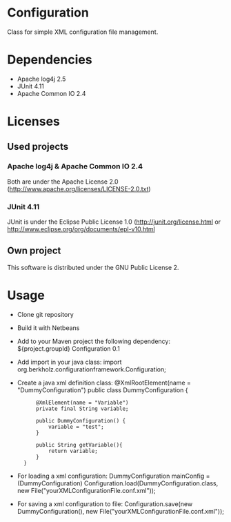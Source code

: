 # Configuration
Class for simple XML configuration file management.

# Dependencies
- Apache log4j 2.5
- JUnit 4.11
- Apache Common IO 2.4

# Licenses
## Used projects
### Apache log4j & Apache Common IO 2.4
Both are under the Apache License 2.0 (http://www.apache.org/licenses/LICENSE-2.0.txt)

### JUnit 4.11
JUnit is under the Eclipse Public License 1.0 (http://junit.org/license.html or http://www.eclipse.org/org/documents/epl-v10.html

## Own project
This software is distributed under the GNU Public License 2.

# Usage
- Clone git repository
- Build it with Netbeans
- Add to your Maven project the following dependency: 
        <dependency>
            <groupId>${project.groupId}</groupId>
            <artifactId>Configuration</artifactId>
            <version>0.1</version>
        </dependency>
- Add import in your java class:
		import org.berkholz.configurationframework.Configuration;
- Create a java xml definition class:
		@XmlRootElement(name = "DummyConfiguration")
		public class DummyConfiguration {

			@XmlElement(name = "Variable")
			private final String variable;
			
			public DummyConfiguration() {
				variable = "test";
			}

			public String getVariable(){
				return variable;
			}
		}

- For loading a xml configuration:
		DummyConfiguration mainConfig = (DummyConfiguration) Configuration.load(DummyConfiguration.class, new File("yourXMLConfigurationFile.conf.xml"));

- For saving a xml configuration to file:
		Configuration.save(new DummyConfiguration(), new File("yourXMLConfigurationFile.conf.xml"));
